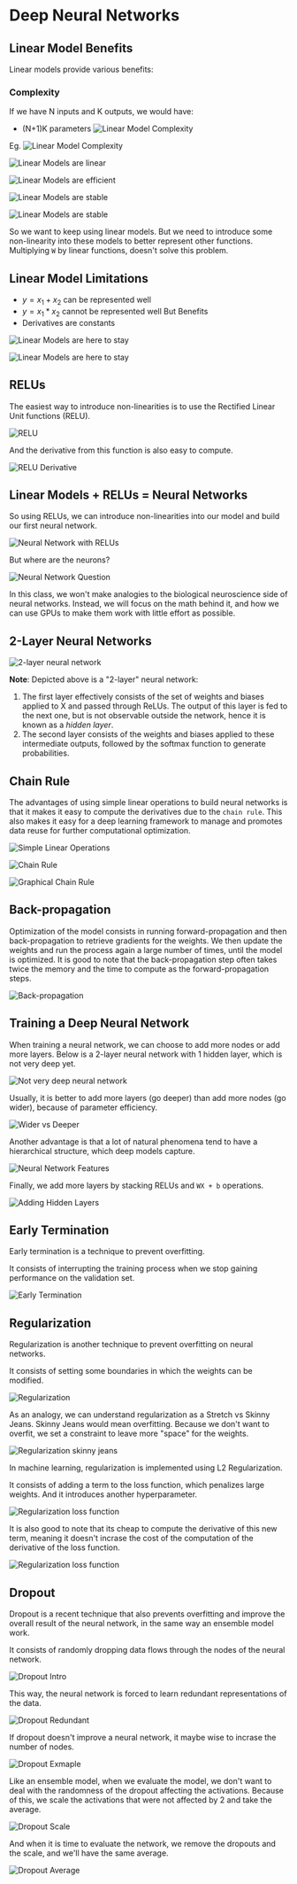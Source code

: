 # Deep Neural Networks

## Linear Model Benefits

Linear models provide various benefits:
### Complexity
If we have N inputs and K outputs, we would have:
- (N+1)K parameters
![Linear Model Complexity](images/deep-neural-networks/linear-model-complexity.png)

Eg.
![Linear Model Complexity](images/deep-neural-networks/linear-model-complexity-eg.png)

![Linear Models are linear](images/deep-neural-networks/linear-models-are-linear.png)

![Linear Models are efficient](images/deep-neural-networks/linear-models-are-efficient.png)

![Linear Models are stable](images/deep-neural-networks/linear-models-are-stable-1.png)

![Linear Models are stable](images/deep-neural-networks/linear-models-are-stable-2.png)

So we want to keep using linear models. But we need to introduce some non-linearity into these models to better represent other functions. Multiplying `W` by linear functions, doesn't solve this problem.

## Linear Model Limitations
 - $y = x_1 + x_2$ can be represented well
 - $y = x_1 * x_2$ cannot be represented well
But Benefits
 - Derivatives are constants

![Linear Models are here to stay](images/deep-neural-networks/linear-models-stay.png)

![Linear Models are here to stay](images/deep-neural-networks/linear-models-stay-2.png)

## RELUs

The easiest way to introduce non-linearities is to use the Rectified Linear Unit functions (RELU).

![RELU](images/deep-neural-networks/relus.png)

And the derivative from this function is also easy to compute.

![RELU Derivative](images/deep-neural-networks/relus-derivative.png)

## Linear Models + RELUs = Neural Networks

So using RELUs, we can introduce non-linearities into our model and build our first neural network.

![Neural Network with RELUs](images/deep-neural-networks/neural-network-relus.png)

But where are the neurons?

![Neural Network Question](images/deep-neural-networks/neural-network-question.png)

In this class, we won't make analogies to the biological neuroscience side of neural networks. Instead, we will focus on the math behind it, and how we can use GPUs to make them work with little effort as possible.

## 2-Layer Neural Networks

![2-layer neural network](images/deep-neural-networks/2-layer-neural-network.png)

**Note**: Depicted above is a "2-layer" neural network:

1. The first layer effectively consists of the set of weights and biases applied to X and passed through ReLUs. The output of this layer is fed to the next one, but is not observable outside the network, hence it is known as a *hidden layer*.
2. The second layer consists of the weights and biases applied to these intermediate outputs, followed by the softmax function to generate probabilities.

## Chain Rule

The advantages of using simple linear operations to build neural networks is that it makes it easy to compute the derivatives due to the `chain rule`. This also makes it easy for a deep learning framework to manage and promotes data reuse for further computational optimization.

![Simple Linear Operations](images/deep-neural-networks/simple-operations.png)

![Chain Rule](images/deep-neural-networks/chain-rule.png)

![Graphical Chain Rule](images/deep-neural-networks/graphical-chain-rule.png)

## Back-propagation

Optimization of the model consists in running forward-propagation and then back-propagation to retrieve gradients for the weights. We then update the weights and run the process again a large number of times, until the model is optimized. It is good to note that the back-propagation step often takes twice the memory and the time to compute as the forward-propagation steps.

![Back-propagation](images/deep-neural-networks/back-propagation.png)

## Training a Deep Neural Network

When training a neural network, we can choose to add more nodes or add more layers. Below is a 2-layer neural network with 1 hidden layer, which is not very deep yet.

![Not very deep neural network](images/deep-neural-networks/not-very-deep-2-layer-nn.png)

Usually, it is better to add more layers (go deeper) than add more nodes (go wider), because of parameter efficiency.

![Wider vs Deeper](images/deep-neural-networks/wider-vs-deeper-nn.png)

Another advantage is that a lot of natural phenomena tend to have a hierarchical structure, which deep models capture.

![Neural Network Features](images/deep-neural-networks/nn-features.png)

Finally, we add more layers by stacking RELUs and `WX + b` operations.

![Adding Hidden Layers](images/deep-neural-networks/adding-hidden-layers.png)

## Early Termination

Early termination is a technique to prevent overfitting.

It consists of interrupting the training process when we stop gaining performance on the validation set.

![Early Termination](images/deep-neural-networks/early-termination.png)

## Regularization

Regularization is another technique to prevent overfitting on neural networks.

It consists of setting some boundaries in which the weights can be modified.

![Regularization](images/deep-neural-networks/regularization.png)

As an analogy, we can understand regularization as a Stretch vs Skinny Jeans. Skinny Jeans would mean overfitting. Because we don't want to overfit, we set a constraint to leave more "space" for the weights.

![Regularization skinny jeans](images/deep-neural-networks/regularization-skinny-jeans.png)

In machine learning, regularization is implemented using L2 Regularization.

It consists of adding a term to the loss function, which penalizes large weights. And it introduces another hyperparameter.

![Regularization loss function](images/deep-neural-networks/regularization-loss-function.png)

It is also good to note that its cheap to compute the derivative of this new term, meaning it doesn't incrase the cost of the computation of the derivative of the loss function.

![Regularization loss function](images/deep-neural-networks/regularization-derivative.png)

## Dropout

Dropout is a recent technique that also prevents overfitting and improve the overall result of the neural network, in the same way an ensemble model work.

It consists of randomly dropping data flows through the nodes of the neural network.

![Dropout Intro](images/deep-neural-networks/dropout-intro.png)

This way, the neural network is forced to learn redundant representations of the data.

![Dropout Redundant](images/deep-neural-networks/dropout-redundant.png)

If dropout doesn't improve a neural network, it maybe wise to incrase the number of nodes.

![Dropout Exmaple](images/deep-neural-networks/dropout-example.png)

Like an ensemble model, when we evaluate the model, we don't want to deal with the randomness of the dropout affecting the activations. Because of this, we scale the activations that were not affected by 2 and take the average.

![Dropout Scale](images/deep-neural-networks/dropout-scale.png)

And when it is time to evaluate the network, we remove the dropouts and the scale, and we'll have the same average.

![Dropout Average](images/deep-neural-networks/dropout-average.png)
